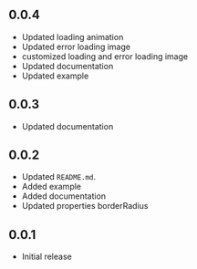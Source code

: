 ## 0.0.4

- Updated loading animation
- Updated error loading image
- customized loading and error loading image
- Updated documentation
- Updated example

## 0.0.3

- Updated documentation

## 0.0.2

- Updated `README.md`.
- Added example
- Added documentation
- Updated properties borderRadius

## 0.0.1

- Initial release
